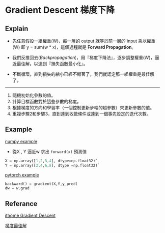 # Gradient Descent 梯度下降

## Explain

+ 先任意假設一組權重(W)，每一層的 output 就等於前一層的 input 乘以權重(W)
  即 y = sum(w * x)，這個過程就是 **Forward Propagation**。

+ 我們反推回去(*Backpropagation*)，用『梯度下降法』，逐步調整權重(W)，逼近最佳解，以達到『損失函數最小化』。

+ 不斷循環，直到損失的縮小已經不顯著了，我們就認定那一組權重是最佳解了。

---

1. 隨機初始化參數的值。
2. 計算目標函數對於這些參數的梯度。
3. 根據梯度的方向和學習率（一個控制更新步幅的超參數）來更新參數的值。
4. 重複步驟2和步驟3，直到達到收斂條件或達到一個事先設定的迭代次數。

## Example

[numpy example](./numpy_predict.py)

+ 從X , Y 逼近w 求出 `forward(x)` 預測值

```python
X = np.array([1,2,3,4], dtype=np.float32)`
Y = np.array([2,4,6,8], dtype =np.float32)`
```

[pytorch example](./pytorch_predict.py)

```python
backward() = gradient(X,Y,y_pred)
dw = w.grad
```

## Referance

[ithome Gradient Descent](https://ithelp.ithome.com.tw/articles/10198147)

[梯度最佳解](https://chih-sheng-huang821.medium.com/%E6%A9%9F%E5%99%A8%E5%AD%B8%E7%BF%92-%E5%9F%BA%E7%A4%8E%E6%95%B8%E5%AD%B8-%E4%B8%89-%E6%A2%AF%E5%BA%A6%E6%9C%80%E4%BD%B3%E8%A7%A3%E7%9B%B8%E9%97%9C%E7%AE%97%E6%B3%95-gradient-descent-optimization-algorithms-b61ed1478bd7)
